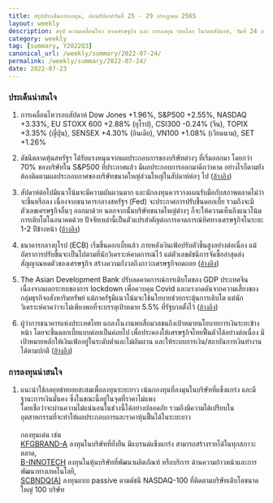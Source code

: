 ```yaml
---
title: สรุปประเด็นการลงทุน, ก่อนสัปดาห์วันที่ 25 - 29 กรกฎาคม 2565
layout: weekly
description: สรุป ความเคลื่อนไหว ทางเศรษฐกิจ และ การลงทุน รอบโลก ในรอบสัปดาห์, วันที่ 24 กรกฎาคม 2565
category: weekly
tag: [summary, Y2022Q3]
canonical_url: /weekly/summary/2022-07-24/
permalink: /weekly/summary/2022-07-24/
date: 2022-07-23
---
```


### ประเด็นน่าสนใจ

1. การเคลื่อนไหวรอบสัปดาห์ Dow Jones +1.96%, S&P500 +2.55%, NASDAQ +3.33%, EU STOXX 600 +2.88% (ยุโรป), CSI300 -0.24% (จีน), TOPIX +3.35% (ญี่ปุ่น), SENSEX +4.30% (อินเดีย), VN100 +1.08% (เวียดนาม), SET +1.26%

2. ดัชนีตลาดหุ้นสหรัฐฯ ได้รับแรงหนุนจากผลประกอบการของบริษัทต่างๆ ที่เริ่มออกมา โดยกว่า 70% ของบริษัทใน S&P500 ที่ประกาศแล้ว มีผลประกอบการออกมาดีกว่าคาด อย่างไรก็ตามยังต้องติดตามผลประกอบกาศของบริษัทขนาดใหญ่ส่วนใหญ่ในสัปดาห์ต่อๆ ไป
([อ้างอิง](https://www.cnbc.com/2022/07/21/stock-market-futures-open-to-close-news-.html)) 

3. สัปดาห์ต่อไปมีแนวโน้มจะมีความผันผวนมาก และนักลงทุนควรวางแผนรับมือกับสภาพตลาดไม่ว่าจะขึ้นหรือลง เนื่องจากธนาคารกลางสหรัฐฯ (Fed) จะประกาศการปรับขึ้นดอกเบี้ย รวมถึงจะมีตัวเลขเศรษฐกิจอื่นๆ ออกมาด้วย นอกจากนั้นบริษัทขนาดใหญ่ต่างๆ ก็จะให้ความเห็นถึงแนวโน้มการเติบโตในอนาคตด้วย ปัจจัยเหล่านี้เป็นตัวแปรสำคัญต่อการคาดการณ์ทิศทางเศรษฐกิจในระยะ 1-2 ปีข้างหน้า
([อ้างอิง](https://www.cnbc.com/2022/07/22/markets-face-what-could-be-the-most-important-week-of-summer-with-fed-earnings-and-economic-data.html)) 

4. ธนาคารกลางยุโรป (ECB) เริ่มขึ้นดอกเบี้ยแล้ว ภายหลังเงินเฟ้อปรับตัวขึ้นสูงอย่างต่อเนื่อง แม้อัตราการปรับขึ้นจะเป็นไปตามที่นักวิเคราะห์คาดการณ์ไว้ แต่ตัวเลขดัชนีการจัดซื้อล่าสุดส่งสัญญาณหดตัวของเศรษฐกิจ สร้างความกังวลถึงภาวะเศรษฐกิจถดถอย
([อ้างอิง](https://www.cnbc.com/2022/07/22/european-central-banks-action-faces-stiff-test-as-recession-nears.html)) 

5. The Asian Development Bank ปรับลดคาดการณ์การเติบโตของ GDP ประเทศจีน เนื่องจากผลกระทบของการ lockdown เพื่อควบคุม Covid และแรงกดดันจากความเสี้ยงของกลุ่มธุรกิจอสังหาริมทรัพย์ แม้ภาครัฐมีแนวโน้มจะใช้นโยบายช่วยกระตุ้นการเติบโต แต่นักวิเคราะห์คาดว่าจะไม่เพียงพอที่จะบรรลุเป้าหมาย 5.5% ที่รัฐบาลตั้งไว้
([อ้างอิง](https://www.cnbc.com/2022/07/21/adb-cuts-chinas-growth-forecast-on-concerns-over-covid-lockdowns-.html)) 

6. ผู้ว่าการธนาคารแห่งประเทศไทย แถลงในงานพบสื่อมวลชนถึงเป้าหมายนโยบายการเงินระยะข้างหน้า โดยจะขึ้นดอกเบี้ยแบบค่อยเป็นค่อยไป เพื่อประคองให้เศรษฐกิจไทยฟื้นตัวได้อย่างต่อเนื่อง มีเป้าหมายหลักให้เงินเฟ้ออยู่ในระดับต่ำและไม่ผันผวน และให้ระบบการเงิน/สถาบันการเงินทำงานได้ตามปกติ
([อ้างอิง](https://www.prachachat.net/breaking-news/news-988010)) 



### การลงทุนน่าสนใจ

1. แนะนำใช้กลยุทธ์ทยอยสะสมเพื่อลงทุนระยะยาว เน้นกองทุนที่ลงมุนในบริษัทที่แข็งแกร่ง และมีฐานะการเงินมั่นคง ซึ่งในขณะนี้อยู่ในจุดที่ราคาไม่แพง  
โดยเชื่อว่าจะผ่านความไม่แน่นอนในช่วงนี้ได้อย่างปลอดภัย รวมถึงมีความได้เปรียบในอุตสาหกรรมที่จะทำให้ผลประกอบการและราคาหุ้นฟื้นได้ในระยะยาว<br><br>
กองทุนเด่น เช่น  
[KFGBRAND-A](https://www.finnomena.com/fund/KFGBRAND-A) ลงทุนในบริษัทที่ยั่งยืน มีแบรนด์แข็งแกร่ง สามารถสร้างรายได้ในทุกสภาวะตลาด,  
[B-INNOTECH](https://www.finnomena.com/fund/B-INNOTECH) ลงทุนในหุ้นบริษัทที่พัฒนาผลิตภัณฑ์ หรือบริการ ด้านความก้าวหน้าและการพัฒนาทางเทคโนโลยี,  
[SCBNDQ(A)](https://www.finnomena.com/fund/SCBNDQ(A)) ลงทุนแบบ passive ตามดัชนี NASDAQ-100 ที่ติดตามบริษัทเติบโตขนาดใหญ่ 100 บริษัท
